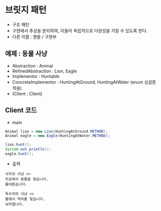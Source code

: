 # 브릿지 패턴

- 구조 패턴
- 구현에서 추상을 분리하여, 이들이 독립적으로 다양성을 가질 수 있도록 한다.
- 다른 이름 : 핸들 / 구현부 


## 예제 : 동물 사냥
- Abstraction : Animal
- RefinedAbstraction : Lion, Eagle
- Implementor : Huntable
- ConcreteImplementor : HuntingAtGround, HuntingAtWater (enum 싱글톤 적용)
- (Client : Client)


## Client 코드

- main

```java
Animal lion = new Lion(HuntingAtGround.METHOD);
Animal eagle = new Eagle(HuntingAtWater.METHOD);

lion.hunt();
System.out.println();
eagle.hunt();
``` 

- 출력

```
사자의 사냥 >> 
지상에서 동물을 찾습니다.
물어뜯습니다.

독수리의 사냥 >> 
물에서 먹이를 찾습니다.
낚아챕니다.
```